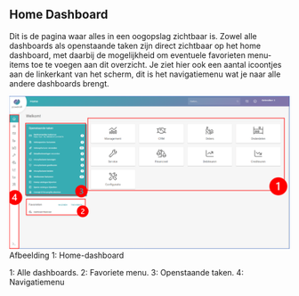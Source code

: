 ## Home Dashboard
Dit is de pagina waar alles in een oogopslag zichtbaar is. Zowel alle dashboards als openstaande taken zijn direct zichtbaar op het home dashboard, met daarbij de mogelijkheid om eventuele favorieten menu-items toe te voegen aan dit overzicht. 
Je ziet hier ook een aantal icoontjes aan de linkerkant van het scherm, dit is het navigatiemenu wat je naar alle andere dashboards brengt.

<img src="/images/afbeelding3.png" >
Afbeelding 1: Home-dashboard <p>
1: Alle dashboards. 2: Favoriete menu. 3: Openstaande taken. 4: Navigatiemenu

